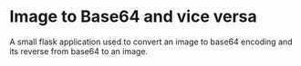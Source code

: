 # Image to Base64 and vice versa
A small flask application used to convert an image to base64 encoding and its reverse from base64 to an image.
